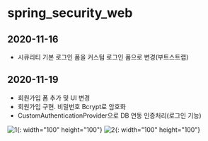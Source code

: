 # spring_security_web

## 2020-11-16

- 시큐리티 기본 로그인 폼을 커스텀 로그인 폼으로 변경(부트스트랩)


## 2020-11-19

- 회원가입 폼 추가 및 UI 변경
- 회원가입 구현. 비밀번호 Bcrypt로 암호화
- CustomAuthenticationProvider으로 DB 연동 인증처리(로그인 기능)

![1](https://user-images.githubusercontent.com/73692337/99662056-1af3f500-2aa8-11eb-98a0-b9cccf99cbee.JPG){: width="100" height="100"}
![2](https://user-images.githubusercontent.com/73692337/99662064-1cbdb880-2aa8-11eb-9fab-7e70192dc7e0.JPG){: width="100" height="100"}
